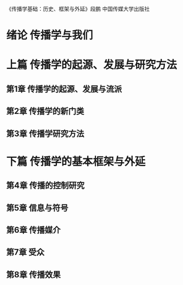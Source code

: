 《传播学基础：历史、框架与外延》段鹏 中国传媒大学出版社


# 绪论 传播学与我们

# 上篇 传播学的起源、发展与研究方法
## 第1章 传播学的起源、发展与流派
## 第2章 传播学的新门类
## 第3章 传播学研究方法

# 下篇 传播学的基本框架与外延
## 第4章 传播的控制研究
## 第5章 信息与符号
## 第6章 传播媒介
## 第7章 受众
## 第8章 传播效果

